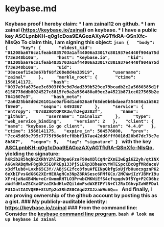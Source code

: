 # keybase.md
### Keybase proof  I hereby claim:    * I am zainal12 on github.   * I am zainal (https://keybase.io/zainal) on keybase.   * I have a public key ASCLpnbKH-q0g1cDoa9EAGozAXyAGTfkRA-QSnXfc-NIsQo  To claim this, I am signing this object:  ```json {   "body": {     "key": {       "eldest_kid": "01208ba676ca1feab4835703a1af44006a33017c801937e4440f904a75df73e348b10a",       "host": "keybase.io",       "kid": "01208ba676ca1feab4835703a1af44006a33017c801937e4440f904a75df73e348b10a",       "uid": "38aceef15e3a67bf68f268e8d4a33919",       "username": "zainal"     },     "merkle_root": {       "ctime": 1568141172,       "hash": "0037a9fa875ae3c6903f09c9d7dad399b529ce79bcadb2c2a5680385d1f6158778ddb8024527c8815fe9a2a956480a89ec3a4521b871cc027565b2e7641607e3",       "hash_meta": "2a6d25bb8d0d26101ac0afb4d1ad626a6f68de0b6bdaeaf354656a1b562f69e0",       "seqno": 6493867     },     "service": {       "entropy": "07sBZHQtQPXR3w/h2+gUz02f",       "name": "github",       "username": "zainal12"     },     "type": "web_service_binding",     "version": 2   },   "client": {     "name": "keybase.io go client",     "version": "4.4.0"   },   "ctime": 1568141175,   "expire_in": 504576000,   "prev": "7cc45d69c795c7775f96e6fcf8bbf187ae42dd8fff0018d20b67dc73c7e8b807",   "seqno": 5,   "tag": "signature" } ```  with the key [ASCLpnbKH-q0g1cDoa9EAGozAXyAGTfkRA-QSnXfc-NIsQo](https://keybase.io/zainal), yielding the signature:  ``` hKRib2R5hqhkZXRhY2hlZMOpaGFzaF90eXBlCqNrZXnEIwEgi6Z2yh/qtINXA6GvRABqMwF8gBk35EQPkEp133PjSLEKp3BheWxvYWTESpcCBcQgfMRdaceVx3dflub8+Lvxh65C3Y//ABjSC2fcc8fouAfEINpQkfgSxUjYbOuocxgznPK26eXbIFvsGdG6G2XErHE8AgHCo3NpZ8RASesc6FMfGCx/2MCWwjIzYJBMrI9uXFr4jaNaXB4Mu+eCrXwnmRHTLO3PrwbCMKWiEfS4cfvpqdvDf5Yg+P2CD6hzaWdfdHlwZSCkaGFzaIKkdHlwZQildmFsdWXEIPYlN+Cl2RxIGhvpZaWEFDalFU1XntIAIVQER+8tUTp2o3RhZ80CAqd2ZXJzaW9uAQ==  ```  And finally, I am proving ownership of the github account by posting this as a gist.  ### My publicly-auditable identity:  https://keybase.io/zainal  ### From the command line:  Consider the [keybase command line program](https://keybase.io/download).  ```bash # look me up keybase id zainal ```
